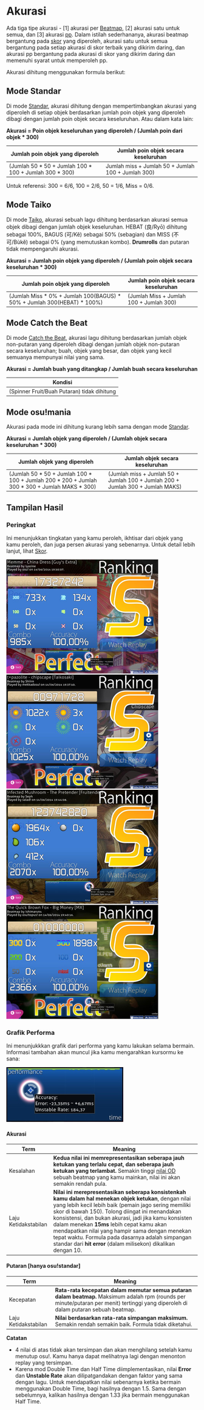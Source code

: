 Akurasi
=========

Ada tiga tipe akurasi - [1] akurasi per [Beatmap](/wiki/Beatmaps), [2] akurasi satu untuk semua, dan [3] akurasi [pp](/wiki/Performance_Points). Dalam istilah sederhananya, akurasi beatmap bergantung pada [skor](/wiki/Score) yang diperoleh, akurasi satu untuk semua bergantung pada setiap akurasi di skor terbaik yang dikirim daring, dan akurasi pp bergantung pada akurasi di skor yang dikirim daring dan memenuhi syarat untuk memperoleh pp.

Akurasi dihitung menggunakan formula berikut:

Mode Standar
------------

Di mode [Standar](/wiki/Game_Modes/osu!), akurasi dihitung dengan mempertimbangkan akurasi yang diperoleh di setiap objek berdasarkan jumlah poin objek yang diperoleh dibagi dengan jumlah poin objek secara keseluruhan. Atau dalam kata lain:

**Akurasi = Poin objek keseluruhan yang diperoleh / (Jumlah poin dari objek * 300)**

| Jumlah poin objek yang diperoleh | Jumlah poin objek secara keseluruhan |
| -------------------------------- | ------------------------------------ |
| (Jumlah 50 * 50 + Jumlah 100 * 100 + Jumlah 300 * 300) | Jumlah miss + Jumlah 50 + Jumlah 100 + Jumlah 300) |

Untuk referensi: 300 = 6/6, 100 = 2/6, 50 = 1/6, Miss = 0/6.

Mode Taiko
----------

Di mode [Taiko](/wiki/Game_Modes/osu!taiko), akurasi sebuah lagu dihitung berdasarkan akurasi semua objek dibagi dengan jumlah objek keseluruhan. HEBAT (良/Ryō) dihitung sebagai 100%, BAGUS (可/Kě) sebagai 50% (sebagian) dan MISS (不可/Bùkě) sebagai 0% (yang memutuskan kombo). **Drumrolls** dan putaran tidak mempengaruhi akurasi.

**Akurasi = Jumlah poin objek yang diperoleh / (Jumlah poin objek secara keseluruhan * 300)**

| Jumlah poin objek yang diperoleh | Jumlah poin objek secara keseluruhan |
| -------------------------------- | ------------------------------------ |
| (Jumlah Miss * 0% + Jumlah 100(BAGUS) * 50% + Jumlah 300(HEBAT) * 100%) | (Jumlah Miss + Jumlah 100 + Jumlah 300) |

Mode Catch the Beat
-------------------

Di mode [Catch the Beat](/wiki/Game_Modes/osu!catch), akurasi lagu dihitung berdasarkan jumlah objek non-putaran yang diperoleh dibagi dengan jumlah objek non-putaran secara keseluruhan; buah, objek yang besar, dan objek yang kecil semuanya mempunyai nilai yang sama.

**Akurasi = Jumlah buah yang ditangkap / Jumlah buah secara keseluruhan**

| Kondisi |
| ------- |
| (Spinner Fruit/Buah Putaran) tidak dihitung |

Mode osu!mania
--------------

Akurasi pada mode ini dihitung kurang lebih sama dengan mode [Standar](/wiki/Game_Modes/osu!).

**Akurasi = Jumlah objek yang diperoleh / (Jumlah objek secara keseluruhan * 300)**

| Jumlah objek yang diperoleh | Jumlah objek secara keseluruhan |
| --------------------------- | ------------------------------- |
| (Jumlah 50 * 50 + Jumlah 100 * 100 + Jumlah 200 * 200 + Jumlah 300 * 300 + Jumlah MAKS * 300) | (Jumlah miss + Jumlah 50 + Jumlah 100 + Jumlah 200 + Jumlah 300 + Jumlah MAKS) |

Tampilan Hasil
--------------

### Peringkat

Ini menunjukkan tingkatan yang kamu peroleh, ikhtisar dari objek yang kamu peroleh, dan juga persen akurasi yang sebenarnya. Untuk detail lebih lanjut, lihat [Skor](/wiki/Score).

![Contoh untuk osu!](img/standard.jpg "Contoh untuk osu!")
![Contoh untuk Taiko](img/taiko.jpg "Contoh untuk Taiko")
![Contoh untuk Catch the Beat](img/catch.jpg "Contoh untuk Catch the Beat")
![Contoh untuk osu!mania](img/mania.jpg "Contoh untuk osu!mania")

### Grafik Performa


Ini menunjukkkan grafik dari performa yang kamu lakukan selama bermain. Informasi tambahan akan muncul jika kamu mengarahkan kursormu ke sana:

![Grafik Performa](img/tr.jpg "Grafik Performa")

#### Akurasi

| Term | Meaning |
| ---- | ------- |
| Kesalahan | **Kedua nilai ini memrepresentasikan seberapa jauh ketukan yang terlalu cepat, dan seberapa jauh ketukan yang terlambat.** Semakin tinggi [nilai OD](/wiki/Beatmap_Editor/Song_Setup) sebuah beatmap yang kamu mainkan, nilai ini akan semakin rendah pula. |
| Laju Ketidakstabilan | **Nilai ini merepresentasikan seberapa konsistenkah kamu dalam hal menekan objek ketukan**, dengan nilai yang lebih kecil lebih baik (pemain jago sering memiliki skor di bawah 150). Tolong diingat ini menandakan konsistensi, dan bukan akurasi, jadi jika kamu konsisten dalam menekan **15ms** lebih cepat kamu akan mendapatkan nilai yang hampir sama dengan menekan tepat waktu. Formula pada dasarnya adalah simpangan standar dari **hit error** (dalam milisekon) dikalikan dengan 10. |

#### Putaran [hanya osu!standar]

| Term | Meaning |
| ---- | ------- |
| Kecepatan | **Rata-rata kecepatan dalam memutar semua putaran dalam beatmap.** Maksimum adalah rpm (rounds per minute/putaran per menit) tertinggi yang diperoleh di dalam putaran sebuah beatmap. |
| Laju Ketidakstabilan | **Nilai berdasarkan rata-rata simpangan maksimum.** Semakin rendah semakin baik. Formula tidak diketahui. |

**Catatan**

-   4 nilai di atas tidak akan tersimpan dan akan menghilang setelah kamu menutup osu!. Kamu hanya dapat melihatnya lagi dengan menonton replay yang tersimpan.
-   Karena mod Double Time dan Half Time diimplementasikan, nilai **Error** dan **Unstable Rate** akan dilipatgandakan dengan faktor yang sama dengan lagu. Untuk mendapatkan nilai sebenarnya ketika bermain menggunakan Double Time, bagi hasilnya dengan 1.5. Sama dengan sebelumnya, kalikan hasilnya dengan 1.33 jika bermain menggunakan Half Time.
